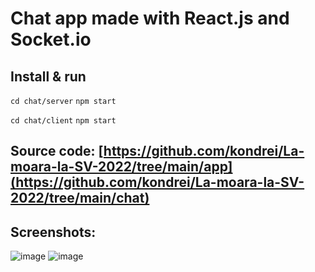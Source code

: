 # Chat app made with React.js and Socket.io
## Install & run
`cd chat/server`
`npm start`

`cd chat/client`
`npm start`

## Source code: [https://github.com/kondrei/La-moara-la-SV-2022/tree/main/app](https://github.com/kondrei/La-moara-la-SV-2022/tree/main/chat)

## Screenshots:

![image](https://user-images.githubusercontent.com/4557193/169548737-3a93ff65-5d99-4d29-9350-ccf8d664f480.png)
![image](https://user-images.githubusercontent.com/4557193/169548327-e88a0275-7d05-49a4-9bd8-ba0c630a508d.png)
